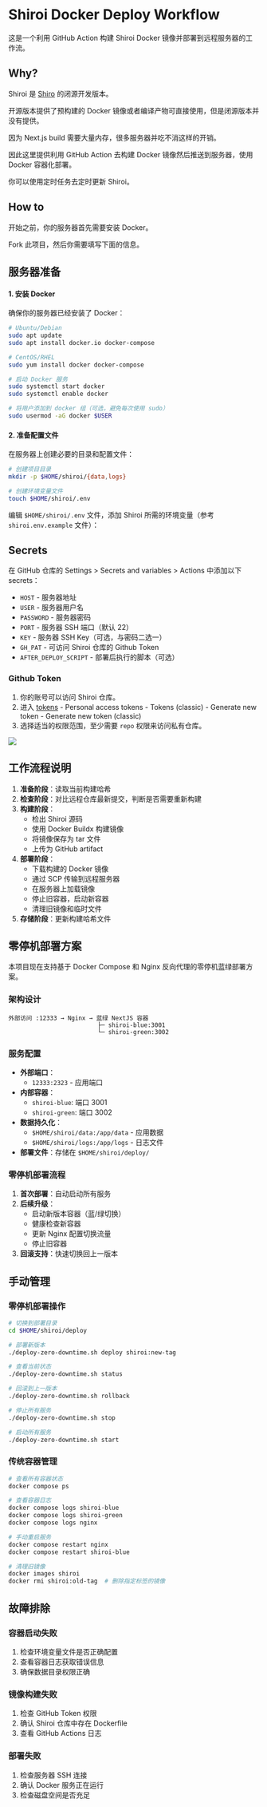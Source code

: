# Shiroi Docker Deploy Workflow

这是一个利用 GitHub Action 构建 Shiroi Docker 镜像并部署到远程服务器的工作流。

## Why?

Shiroi 是 [Shiro](https://github.com/Innei/Shiro) 的闭源开发版本。

开源版本提供了预构建的 Docker 镜像或者编译产物可直接使用，但是闭源版本并没有提供。

因为 Next.js build 需要大量内存，很多服务器并吃不消这样的开销。

因此这里提供利用 GitHub Action 去构建 Docker 镜像然后推送到服务器，使用 Docker 容器化部署。

你可以使用定时任务去定时更新 Shiroi。

## How to

开始之前，你的服务器首先需要安装 Docker。

Fork 此项目，然后你需要填写下面的信息。

## 服务器准备

#### 1. 安装 Docker

确保你的服务器已经安装了 Docker：

```bash
# Ubuntu/Debian
sudo apt update
sudo apt install docker.io docker-compose

# CentOS/RHEL
sudo yum install docker docker-compose

# 启动 Docker 服务
sudo systemctl start docker
sudo systemctl enable docker

# 将用户添加到 docker 组（可选，避免每次使用 sudo）
sudo usermod -aG docker $USER
```

#### 2. 准备配置文件

在服务器上创建必要的目录和配置文件：

```bash
# 创建项目目录
mkdir -p $HOME/shiroi/{data,logs}

# 创建环境变量文件
touch $HOME/shiroi/.env
```

编辑 `$HOME/shiroi/.env` 文件，添加 Shiroi 所需的环境变量（参考 `shiroi.env.example` 文件）：

## Secrets

在 GitHub 仓库的 Settings > Secrets and variables > Actions 中添加以下 secrets：

- `HOST` - 服务器地址
- `USER` - 服务器用户名
- `PASSWORD` - 服务器密码
- `PORT` - 服务器 SSH 端口（默认 22）
- `KEY` - 服务器 SSH Key（可选，与密码二选一）
- `GH_PAT` - 可访问 Shiroi 仓库的 Github Token
- `AFTER_DEPLOY_SCRIPT` - 部署后执行的脚本（可选）

### Github Token

1. 你的账号可以访问 Shiroi 仓库。
2. 进入 [tokens](https://github.com/settings/tokens) - Personal access tokens - Tokens (classic) - Generate new token - Generate new token (classic)
3. 选择适当的权限范围，至少需要 `repo` 权限来访问私有仓库。

![](https://github.com/innei-dev/shiroi-deploy-action/assets/41265413/e55d32cb-bd30-46b7-a603-7d00b3f8a413)

## 工作流程说明

1. **准备阶段**：读取当前构建哈希
2. **检查阶段**：对比远程仓库最新提交，判断是否需要重新构建
3. **构建阶段**：
   - 检出 Shiroi 源码
   - 使用 Docker Buildx 构建镜像
   - 将镜像保存为 tar 文件
   - 上传为 GitHub artifact
4. **部署阶段**：
   - 下载构建的 Docker 镜像
   - 通过 SCP 传输到远程服务器
   - 在服务器上加载镜像
   - 停止旧容器，启动新容器
   - 清理旧镜像和临时文件
5. **存储阶段**：更新构建哈希文件

## 零停机部署方案

本项目现在支持基于 Docker Compose 和 Nginx 反向代理的零停机蓝绿部署方案。

### 架构设计

```
外部访问 :12333 → Nginx → 蓝绿 NextJS 容器
                         ├─ shiroi-blue:3001
                         └─ shiroi-green:3002
```

### 服务配置

- **外部端口**：
  - `12333:2323` - 应用端口
- **内部容器**：
  - `shiroi-blue`: 端口 3001
  - `shiroi-green`: 端口 3002
- **数据持久化**：
  - `$HOME/shiroi/data:/app/data` - 应用数据
  - `$HOME/shiroi/logs:/app/logs` - 日志文件
- **部署文件**：存储在 `$HOME/shiroi/deploy/`

### 零停机部署流程

1. **首次部署**：自动启动所有服务
2. **后续升级**：
   - 启动新版本容器（蓝/绿切换）
   - 健康检查新容器
   - 更新 Nginx 配置切换流量
   - 停止旧容器
3. **回滚支持**：快速切换回上一版本

## 手动管理

### 零停机部署操作

```bash
# 切换到部署目录
cd $HOME/shiroi/deploy

# 部署新版本
./deploy-zero-downtime.sh deploy shiroi:new-tag

# 查看当前状态
./deploy-zero-downtime.sh status

# 回滚到上一版本
./deploy-zero-downtime.sh rollback

# 停止所有服务
./deploy-zero-downtime.sh stop

# 启动所有服务
./deploy-zero-downtime.sh start
```

### 传统容器管理

```bash
# 查看所有容器状态
docker compose ps

# 查看容器日志
docker compose logs shiroi-blue
docker compose logs shiroi-green
docker compose logs nginx

# 手动重启服务
docker compose restart nginx
docker compose restart shiroi-blue

# 清理旧镜像
docker images shiroi
docker rmi shiroi:old-tag  # 删除指定标签的镜像
```

## 故障排除

### 容器启动失败

1. 检查环境变量文件是否正确配置
2. 查看容器日志获取错误信息
3. 确保数据目录权限正确

### 镜像构建失败

1. 检查 GitHub Token 权限
2. 确认 Shiroi 仓库中存在 Dockerfile
3. 查看 GitHub Actions 日志

### 部署失败

1. 检查服务器 SSH 连接
2. 确认 Docker 服务正在运行
3. 检查磁盘空间是否充足
